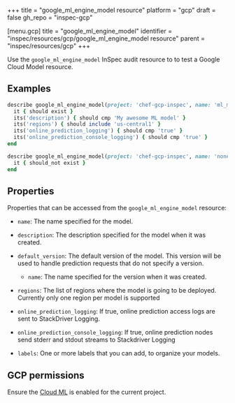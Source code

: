 +++
title = "google_ml_engine_model resource"
platform = "gcp"
draft = false
gh_repo = "inspec-gcp"

[menu.gcp]
title = "google_ml_engine_model"
identifier = "inspec/resources/gcp/google_ml_engine_model resource"
parent = "inspec/resources/gcp"
+++

Use the `google_ml_engine_model` InSpec audit resource to to test a Google Cloud Model resource.

## Examples

```ruby
describe google_ml_engine_model(project: 'chef-gcp-inspec', name: 'ml_model') do
  it { should exist }
  its('description') { should cmp 'My awesome ML model' }
  its('regions') { should include 'us-central1' }
  its('online_prediction_logging') { should cmp 'true' }
  its('online_prediction_console_logging') { should cmp 'true' }
end

describe google_ml_engine_model(project: 'chef-gcp-inspec', name: 'nonexistent') do
  it { should_not exist }
end
```

## Properties

Properties that can be accessed from the `google_ml_engine_model` resource:


  * `name`: The name specified for the model.

  * `description`: The description specified for the model when it was created.

  * `default_version`: The default version of the model. This version will be used to handle prediction requests that do not specify a version.

    * `name`: The name specified for the version when it was created.

  * `regions`: The list of regions where the model is going to be deployed. Currently only one region per model is supported

  * `online_prediction_logging`: If true, online prediction access logs are sent to StackDriver Logging.

  * `online_prediction_console_logging`: If true, online prediction nodes send stderr and stdout streams to Stackdriver Logging

  * `labels`: One or more labels that you can add, to organize your models.


## GCP permissions

Ensure the [Cloud ML](https://console.cloud.google.com/apis/library/ml.googleapis.com) is enabled for the current project.
